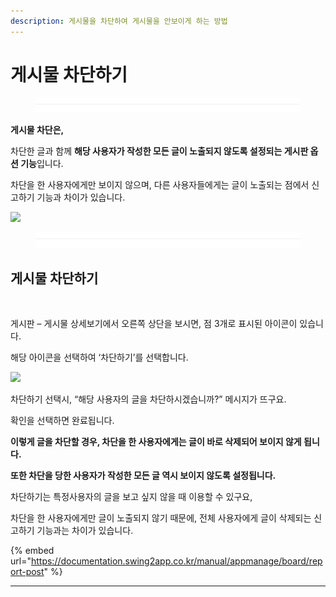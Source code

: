 ```yaml
---
description: 게시물을 차단하여 게시물을 안보이게 하는 방법
---
```


# 게시물 차단하기

<figure><img src="../../../.gitbook/assets/구분선 (4) (1).PNG" alt=""><figcaption></figcaption></figure>

**게시물 차단은,**

차단한 글과 함께 **해당 사용자가 작성한 모든 글이 노출되지 않도록 설정되는 게시판 옵션 기능**입니다.&#x20;

차단을 한 사용자에게만 보이지 않으며, 다른 사용자들에게는 글이 노출되는 점에서 신고하기 기능과 차이가 있습니다.

![](https://wp.swing2app.co.kr/wp-content/uploads/2021/09/%EC%B0%A8%EB%8B%A8%EA%B8%B0%EB%8A%A5.png)

<figure><img src="../../../.gitbook/assets/구분선 (4) (1).PNG" alt=""><figcaption></figcaption></figure>

## 게시물 차단하기

<div align="left">

<img src="https://wp.swing2app.co.kr/wp-content/uploads/2021/09/%EC%B0%A8%EB%8B%A81.png" alt="">

</div>

게시판 – 게시물 상세보기에서 오른쪽 상단을 보시면, 점 3개로 표시된 아이콘이 있습니다.

해당 아이콘을 선택하여 ‘차단하기’를 선택합니다.&#x20;



![](https://wp.swing2app.co.kr/wp-content/uploads/2021/09/%EC%B0%A8%EB%8B%A84.png)

차단하기 선택시, “해당 사용자의 글을 차단하시겠습니까?” 메시지가 뜨구요.

확인을 선택하면 완료됩니다.



**이렇게 글을 차단할 경우, 차단을 한 사용자에게는 글이 바로 삭제되어 보이지 않게 됩니다.**&#x20;

**또한 차단을 당한 사용자가 작성한 모든 글 역시 보이지 않도록 설정됩니다.**&#x20;

차단하기는 특정사용자의 글을 보고 싶지 않을 때 이용할 수 있구요,

차단을 한 사용자에게만 글이 노출되지 않기 때문에, 전체 사용자에게 글이 삭제되는 신고하기 기능과는 차이가 있습니다.&#x20;

{% embed url="https://documentation.swing2app.co.kr/manual/appmanage/board/report-post" %}



***
